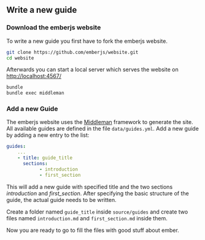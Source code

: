 ## Write a new guide

### Download the emberjs website

To write a new guide you first have to fork the emberjs website.

```bash
git clone https://github.com/emberjs/website.git
cd website
```

Afterwards you can start a local server which serves the website on [http://localhost:4567/](http://localhost:4567/)

```bash
bundle
bundle exec middleman
```

### Add a new Guide

The emberjs website uses the [Middleman](http://middlemanapp.com/) framework to generate the site.
All available guides are defined in the file `data/guides.yml`. Add a new guide by adding a new entry to the list:

```yaml
guides:
	...
	- title: guide_title
	  sections:
		 	- introduction
		    - first_section
```

This will add a new guide with specified title and the two sections *introduction* and *first_section*. After specifying the basic structure of the guide, the actual guide needs to be written.

Create a folder named `guide_title` inside `source/guides` and create two files named `introduction.md` and `first_section.md` inside them.

Now you are ready to go to fill the files with good stuff about ember.